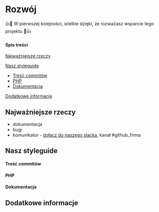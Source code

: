 # Rozwój
:+1::tada: W pierwszej kolejności, wielkie dzięki, że rozważasz wsparcie tego projektu :tada::+1:

#### Spis treści
[Najważniejsze rzeczy](#najważniejsze-rzeczy)

[Nasz styleguide](#nasz-styleguide)
 * [Treść commitów](#treść-commitów)
 * [PHP](#PHP)
 * [Dokumentacja](#dokumentacja)

[Dodatkowe informacje](#dodatkowe-informacje)

## Najważniejsze rzeczy
- dokumentacja
- bugi
- komunikator - [dołącz do naszego slacka](https://join.slack.com/t/devbaypl/shared_invite/enQtMjk0ODE3ODM2MzQzLWQ2Yjg5YWQzNTk0MTJlMzgzNWEwMGQzMmYwMmMzZDdjNTgyYzM5MDRiNDliZGMxYjQ5M2MzZjljNDIyZTI3YWQ), kanał #github_firma

## Nasz styleguide
#### Treść commitów

#### PHP

#### Dokumentacja

## Dodatkowe informacje

